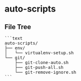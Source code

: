 # auto-scripts

## File Tree
<pre>
```text
auto-scripts/
├── env/
│   └── virtualenv-setup.sh
└── git/
    ├── git-clone-auto.sh
    ├── git-push-all.sh
    └── git-remove-ignore.sh
```
</pre>